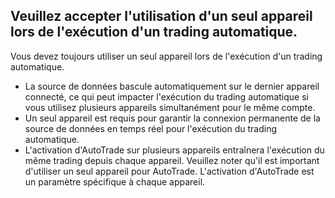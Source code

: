 ## Veuillez accepter l'utilisation d'un seul appareil lors de l'exécution d'un trading automatique.

Vous devez toujours utiliser un seul appareil lors de l'exécution d'un trading automatique.
- La source de données bascule automatiquement sur le dernier appareil connecté, ce qui peut impacter l'exécution du trading automatique si vous utilisez plusieurs appareils simultanément pour le même compte.
- Un seul appareil est requis pour garantir la connexion permanente de la source de données en temps réel pour l'exécution du trading automatique.
- L'activation d'AutoTrade sur plusieurs appareils entraînera l'exécution du même trading depuis chaque appareil. Veuillez noter qu'il est important d'utiliser un seul appareil pour AutoTrade. L'activation d'AutoTrade est un paramètre spécifique à chaque appareil.
